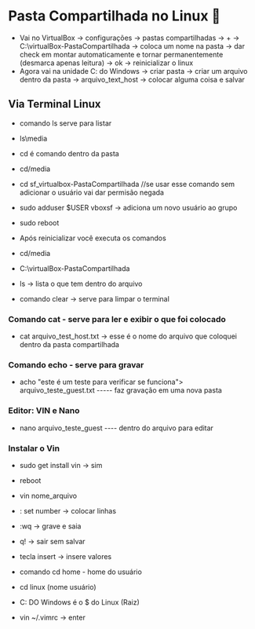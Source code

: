 # Pasta Compartilhada no Linux 🌼 <Br> 

- Vai no VirtualBox -> configurações -> pastas compartilhadas -> + -> C:\virtualBox-PastaCompartilhada -> coloca um nome na pasta -> dar check em montar automaticamente e tornar permanentemente (desmarca apenas leitura) -> ok -> reinicializar o linux <Br>
- Agora vai na unidade C: do Windows -> criar pasta -> criar um arquivo dentro da pasta -> arquivo_text_host -> colocar alguma coisa e salvar<Br>

## Via Terminal Linux

- comando ls serve para listar<Br>
- ls\media<Br>
- cd é comando dentro da pasta<Br>
- cd/media<Br>
- cd sf_virtualbox-PastaCompartilhada //se usar esse comando sem adicionar o usuário vai dar permisão negada<Br>
- sudo adduser $USER vboxsf -> adiciona um novo usuário ao grupo<Br>
- sudo reboot<Br>

- Após reinicializar você executa os comandos<Br>
- cd/media<Br>
- C:\virtualBox-PastaCompartilhada<Br>
- ls -> lista o que tem dentro do arquivo<Br>

- comando clear -> serve para limpar o terminal<Br>

### Comando cat - serve para ler e exibir o que foi colocado<Br>

- cat arquivo_test_host.txt -> esse é o nome do arquivo que coloquei dentro da pasta compartilhada<Br>

### Comando echo - serve para gravar<Br>

- acho "este é um teste para verificar se funciona"> arquivo_teste_guest.txt ----- faz gravação em uma nova pasta<Br>

### Editor: VIN e Nano<Br>

- nano arquivo_teste_guest ---- dentro do arquivo para editar<Br>

### Instalar o Vin<Br>

- sudo get install vin -> sim
- reboot<Br>
- vin nome_arquivo<Br>
- : set number -> colocar linhas<Br>
- :wq -> grave e saia<Br>
- q! -> sair sem salvar<Br>
- tecla insert -> insere valores<Br>

- comando cd home - home do usuário<Br>
- cd linux (nome usuário)<Br>
- C: DO Windows é o $ do Linux (Raiz)<Br>
- vin ~/.vimrc -> enter
